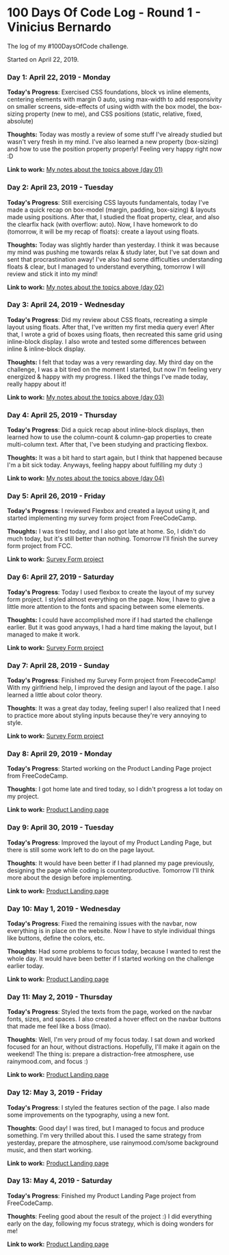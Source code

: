 # 100 Days Of Code Log - Round 1 - Vinicius Bernardo

The log of my #100DaysOfCode challenge.

Started on April 22, 2019.

### Day 1: April 22, 2019 - Monday

**Today's Progress**: Exercised CSS foundations, block vs inline elements, centering elements with margin 0 auto, using max-width to add responsivity on smaller screens, side-effects of using width with the box model, the box-sizing property (new to me), and CSS positions (static, relative, fixed, absolute)

**Thoughts:** Today was mostly a review of some stuff I've already studied but wasn't very fresh in my mind. I've also learned a new property (box-sizing) and how to use the position property properly! Feeling very happy right now :D

**Link to work:** [My notes about the topics above (day 01)](./notes/day01/index.html)

### Day 2: April 23, 2019 - Tuesday

**Today's Progress**: Still exercising CSS layouts fundamentals, today I've made a quick recap on box-model (margin, padding, box-sizing) & layouts made using positions. After that, I studied the float property, clear, and also the clearfix hack (with overflow: auto). Now, I have homework to do (tomorrow, it will be my recap of floats): create a layout using floats.

**Thoughts:** Today was slightly harder than yesterday. I think it was because my mind was pushing me towards relax & study later, but I've sat down and sent that procrastination away! I've also had some difficulties understanding floats & clear, but I managed to understand everything, tomorrow I will review and stick it into my mind!

**Link to work:** [My notes about the topics above (day 02)](./notes/day02/index.html)

### Day 3: April 24, 2019 - Wednesday

**Today's Progress**: Did my review about CSS floats, recreating a simple layout using floats. After that, I've written my first media query ever! After that,  I wrote a grid of boxes using floats, then recreated this same grid using inline-block display. I also wrote and tested some differences between inline & inline-block display.

**Thoughts:** I felt that today was a very rewarding day. My third day on the challenge, I was a bit tired on the moment I started, but now I'm feeling very energized & happy with my progress. I liked the things I've made today, really happy about it!

**Link to work:** [My notes about the topics above (day 03)](./notes/day03/index.html)

### Day 4: April 25, 2019 - Thursday

**Today's Progress**: Did a quick recap about inline-block displays, then learned how to use the column-count & column-gap properties to create multi-column text. After that, I've been studying and practicing flexbox.

**Thoughts:** It was a bit hard to start again, but I think that happened because I'm a bit sick today. Anyways, feeling happy about fulfilling my duty :)

**Link to work:** [My notes about the topics above (day 04)](./notes/day04/index.html)

### Day 5: April 26, 2019 - Friday

**Today's Progress**: I reviewed Flexbox and created a layout using it, and started implementing my survey form project from FreeCodeCamp.

**Thoughts:** I was tired today, and I also got late at home. So, I didn't do much today, but it's still better than nothing. Tomorrow I'll finish the survey form project from FCC.

**Link to work:** [Survey Form project](https://codepen.io/vinibern/pen/BEMroG)

### Day 6: April 27, 2019 - Saturday

**Today's Progress**: Today I used flexbox to create the layout of my survey form project. I styled almost everything on the page. Now, I have to give a little more attention to the fonts and spacing between some elements.

**Thoughts:** I could have accomplished more if I had started the challenge earlier. But it was good anyways, I had a hard time making the layout, but I managed to make it work.

**Link to work:** [Survey Form project](https://codepen.io/vinibern/pen/BEMroG)

### Day 7: April 28, 2019 - Sunday

**Today's Progress**: Finished my Survey Form project from FreecodeCamp! With my girlfriend help, I improved the design and layout of the page. I also learned a little about color theory.

**Thoughts**: It was a great day today, feeling super! I also realized that I need to practice more about styling inputs because they're very annoying to style.

**Link to work:** [Survey Form project](https://codepen.io/vinibern/pen/BEMroG)

### Day 8: April 29, 2019 - Monday

**Today's Progress**: Started working on the Product Landing Page project from FreeCodeCamp.

**Thoughts**: I got home late and tired today, so I didn't progress a lot today on my project.

**Link to work:** [Product Landing page](https://codepen.io/vinibern/pen/oOOarj)

### Day 9: April 30, 2019 - Tuesday

**Today's Progress**: Improved the layout of my Product Landing Page, but there is still some work left to do on the page layout.

**Thoughts**: It would have been better if I had planned my page previously, designing the page while coding is counterproductive. Tomorrow I'll think more about the design before implementing.

**Link to work:** [Product Landing page](https://codepen.io/vinibern/pen/oOOarj)

### Day 10: May 1, 2019 - Wednesday

**Today's Progress**: Fixed the remaining issues with the navbar, now everything is in place on the website. Now I have to style individual things like buttons, define the colors, etc.

**Thoughts**: Had some problems to focus today, because I wanted to rest the whole day. It would have been better if I started working on the challenge earlier today.

**Link to work:** [Product Landing page](https://codepen.io/vinibern/pen/oOOarj)

### Day 11: May 2, 2019 - Thursday

**Today's Progress**: Styled the texts from the page, worked on the navbar fonts, sizes, and spaces. I also created a hover effect on the navbar buttons that made me feel like a boss (lmao).

**Thoughts**: Well, I'm very proud of my focus today. I sat down and worked focused for an hour, without distractions. Hopefully, I'll make it again on the weekend! The thing is: prepare a distraction-free atmosphere, use rainymood.com, and focus :)

**Link to work:** [Product Landing page](https://codepen.io/vinibern/pen/oOOarj)

### Day 12: May 3, 2019 - Friday

**Today's Progress**: I styled the features section of the page. I also made some improvements on the typography, using a new font.

**Thoughts**: Good day! I was tired, but I managed to focus and produce something. I'm very thrilled about this. I used the same strategy from yesterday, prepare the atmosphere, use rainymood.com/some background music, and then start working.

**Link to work:** [Product Landing page](https://codepen.io/vinibern/pen/oOOarj)

### Day 13: May 4, 2019 - Saturday

**Today's Progress**: Finished my Product Landing Page project from FreeCodeCamp.

**Thoughts**: Feeling good about the result of the project :) I did everything early on the day, following my focus strategy, which is doing wonders for me!

**Link to work:** [Product Landing page](https://codepen.io/vinibern/pen/oOOarj)